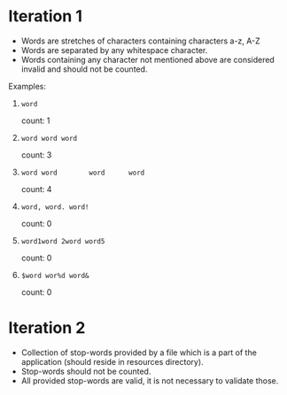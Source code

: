 
# Iteration 1

* Words are stretches of characters containing characters a-z, A-Z
* Words are separated by any whitespace character.
* Words containing any character not mentioned above are considered invalid and should not be counted.

Examples:

1. `word`

    count: 1

2. `word word word`

    count: 3

3. `word word        word      word`

    count: 4

4. `word, word. word!`

    count: 0

5. `word1word 2word word5`

    count: 0

6. `$word wor%d word&`

    count: 0

# Iteration 2

* Collection of stop-words provided by a file which is a part of the application (should reside in resources directory).
* Stop-words should not be counted.
* All provided stop-words are valid, it is not necessary to validate those.
